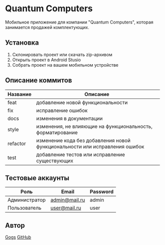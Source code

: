 # Quantum Computers

Мобильное приложение для компании "Quantum Computers", которая занимается продажей комплектующих.

## Установка
1. Склонировать проект или скачать zip-архивом 
2. Открыть проект в Android Stusio
3. Собрать проект на вашем мобильном устройстве

## Описание коммитов
| Название | Описание |
|-------------|--------------|
| feat  | добавление новой функциональности     |
| fix    | исправление ошибок |
| docs  | изменения в документации |
| style    | изменения, не влияющие на функциональность, форматирование |
| refactor  | изменение кода без добавления новой функциональности или исправления ошибок |
| test  | добавление тестов или исправление существующих|

## Тестовые аккаунты
| Роль | Email | Password |
|-------------|--------------|--------------|
| Администратор |admin@mail.ru| admin |
| Пользователь| user@mail.ru | user|

## Автор
[Gogs](http://gogs.ngknn.ru:3000/ArrayKat2)
[GitHub](https://github.com/ArrayKat)
